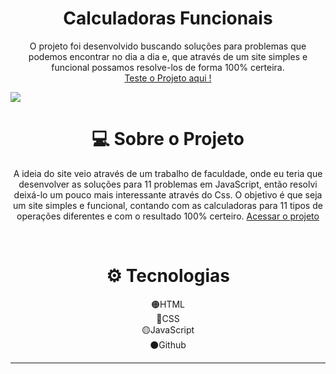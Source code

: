 <h1 align="center">Calculadoras Funcionais</h1>

<p align="center"> O projeto foi desenvolvido buscando soluções para problemas que podemos encontrar no dia a dia e, que através de um site simples e funcional possamos resolve-los de forma 100% certeira.<br/>
<a href="https://guilhermesandrade.github.io/Calculators-homework/">Teste o Projeto aqui ! </a>
</p>

<img src="#"></img>

<h1 align="center"> 💻 Sobre o Projeto</h1>

<p align="center">A ideia do site veio através de um trabalho de faculdade, onde eu teria que desenvolver as soluções para 11 problemas em JavaScript, então resolvi deixá-lo um pouco mais interessante através do Css. O objetivo é que seja um site simples e funcional, contando com as calculadoras para 11 tipos de operações diferentes e com o resultado 100% certeiro. <a href="https://guilhermesandrade.github.io/Calculators-homework/">Acessar o projeto</a></p>
<br/>

<h1 align="center"> ⚙ Tecnologias </h1>

<p align="center"> 🟠HTML<br/> 🔵CSS<br/> 🟡JavaScript<br/> ⚫Github</p>

---





